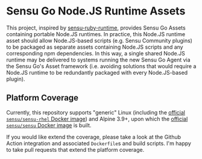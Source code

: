# Sensu Go Node.JS Runtime Assets

This project, inspired by [sensu-ruby-runtime](https://github.com/sensu/sensu-ruby-runtime),
provides Sensu Go Assets containing portable Node.JS
runtimes. In practice, this Node.JS runtime asset should allow
Node.JS-based scripts (e.g. Sensu Community plugins) to be
packaged as separate assets containing Node.JS scripts and any corresponding npm
dependencies. In this way, a single shared Node.JS runtime may be delivered to
systems running the new Sensu Go Agent via the Sensu Go's Asset framework
(i.e. avoiding solutions that would require a Node.JS runtime to be redundantly
packaged with every Node.JS-based plugin).

## Platform Coverage

Currently, this repository supports "generic" Linux (including the [official `sensu/sensu-rhel` Docker image](https://hub.docker.com/r/sensu/sensu-rhel))
and Alpine 3.9+, upon which the [official `sensu/sensu` Docker image](https://hub.docker.com/r/sensu/sensu) is built.
 
If you would like extend the coverage, please take a look at the Github Action integration and associated `Dockerfile`s
and build scripts. I'm happy to take pull requests that extend the platform coverage.
